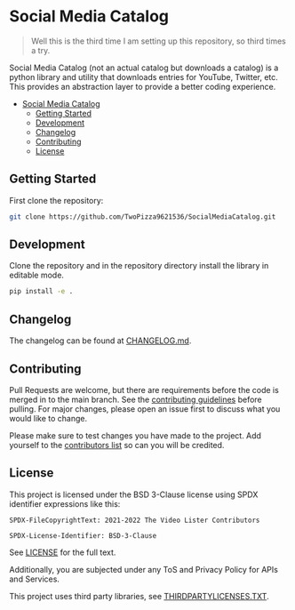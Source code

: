 # Social Media Catalog

> Well this is the third time I am setting up this repository, so third
> times a try.

Social Media Catalog (not an actual catalog but downloads a catalog) is a python
library and utility that downloads entries for YouTube, Twitter, etc. This
provides an abstraction layer to provide a better coding experience.

- [Social Media Catalog](#social-media-catalog)
  - [Getting Started](#getting-started)
  - [Development](#development)
  - [Changelog](#changelog)
  - [Contributing](#contributing)
  - [License](#license)

## Getting Started

First clone the repository:

```bash
git clone https://github.com/TwoPizza9621536/SocialMediaCatalog.git
```

## Development

Clone the repository and in the repository directory install the library in
editable mode.

```bash
pip install -e .
```

## Changelog

The changelog can be found at [CHANGELOG.md](CHANGELOG.md).

## Contributing

Pull Requests are welcome, but there are requirements before the code is merged
in to the main branch. See the [contributing guidelines](CONTRIBUTING.md) before
pulling. For major changes, please open an issue first to discuss what you would
like to change.

Please make sure to test changes you have made to the project. Add yourself to
the [contributors list](CONTRIBUTORS.md) so can you will be credited.

## License

This project is licensed under the BSD 3-Clause license using SPDX identifier
expressions like this:

```text
SPDX-FileCopyrightText: 2021-2022 The Video Lister Contributors

SPDX-License-Identifier: BSD-3-Clause
```

See [LICENSE](LICENSE) for the full text.

Additionally, you are subjected under any ToS and Privacy Policy for APIs and
Services.

This project uses third party libraries, see
[THIRDPARTYLICENSES.TXT](THIRDPARTYLICENSES.TXT).
